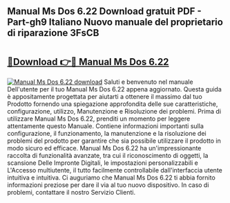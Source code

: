 ## Manual Ms Dos 6.22 Download gratuit PDF - Part-gh9 Italiano Nuovo manuale del proprietario di riparazione 3FsCB

# <h2><a href="http://df9toz.blite.top/?on=Manual+Ms+Dos+6.22">🔗Download 👉🔴 Manual Ms Dos 6.22</a></h2>

[![Manual Ms Dos 6.22 download](https://i.imgur.com/lujVjoI.png)](http://df9toz.blite.top/?on=Manual+Ms+Dos+6.22)
Saluti e benvenuto nel manuale Dell'utente per il tuo Manual Ms Dos 6.22 appena aggiornato. Questa guida è appositamente progettata per aiutarti a ottenere il massimo dal tuo Prodotto fornendo una spiegazione approfondita delle sue caratteristiche, configurazione, utilizzo, Manutenzione e Risoluzione dei problemi. Prima di utilizzare Manual Ms Dos 6.22, prenditi un momento per leggere attentamente questo Manuale. Contiene informazioni importanti sulla configurazione, il funzionamento, la manutenzione e la risoluzione dei problemi del prodotto per garantire che sia possibile utilizzare il prodotto in modo sicuro ed efficace. Manual Ms Dos 6.22 ha un'impressionante raccolta di funzionalità avanzate, tra cui il riconoscimento di oggetti, la scansione Delle Impronte Digitali, le impostazioni personalizzabili e L'Accesso multiutente, il tutto facilmente controllabile dall'interfaccia utente intuitiva e intuitiva. Ci auguriamo che Manual Ms Dos 6.22 ti abbia fornito informazioni preziose per dare il via al tuo nuovo dispositivo. In caso di problemi, contattare il nostro Servizio Clienti.
